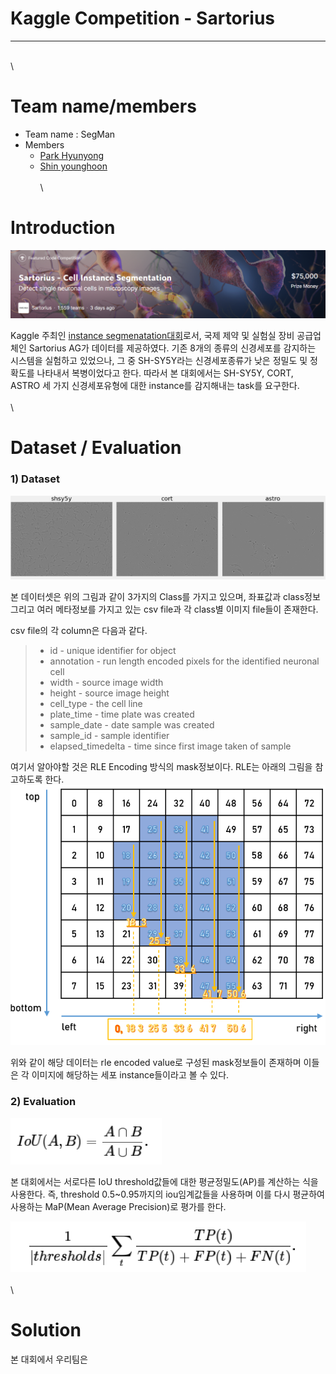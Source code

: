 # Kaggle Competition - Sartorius
---
\
\
# Team name/members
- Team name : SegMan
- Members
  - [Park Hyunyong](https://github.com/hyunyongPark)
  - [Shin younghoon](https://github.com/Yphy)
\
\
\
# Introduction
![image](https://github.com/hyunyongPark/Kaggle_sartorius/blob/master/img/sartorius_title.PNG?raw=true)

Kaggle 주최인 [instance segmenatation대회](https://www.kaggle.com/c/sartorius-cell-instance-segmentation/overview)로서, 국제 제약 및 실험실 장비 공급업체인 Sartorius AG가 데이터를 제공하였다. 
기존 8개의 종류의 신경세포를 감지하는 시스템을 실험하고 있었으나, 그 중 SH-SY5Y라는 신경세포종류가 낮은 정밀도 및 정확도를 나타내서 복병이었다고 한다. 
따라서 본 대회에서는 SH-SY5Y, CORT, ASTRO 세 가지 신경세포유형에 대한 instance를 감지해내는 task를 요구한다. 
\
\
\
# Dataset / Evaluation

### 1) Dataset
![image](https://github.com/hyunyongPark/Kaggle_sartorius/blob/master/img/img_example.PNG?raw=true)

본 데이터셋은 위의 그림과 같이 3가지의 Class를 가지고 있으며, 좌표값과 class정보 그리고 여러 메타정보를 가지고 있는 csv file과 각 class별 이미지 file들이 존재한다. 

csv file의 각 column은 다음과 같다.
> * id - unique identifier for object
> * annotation - run length encoded pixels for the identified neuronal cell
> * width - source image width
> * height - source image height
> * cell_type - the cell line
> * plate_time - time plate was created
> * sample_date - date sample was created
> * sample_id - sample identifier
> * elapsed_timedelta - time since first image taken of sample

여기서 알아야할 것은 RLE Encoding 방식의 mask정보이다.
RLE는 아래의 그림을 참고하도록 한다. 
![image](https://github.com/hyunyongPark/Kaggle_sartorius/blob/master/img/rle_encode.png?raw=true)

위와 같이 해당 데이터는 rle encoded value로 구성된 mask정보들이 존재하며 이들은 각 이미지에 해당하는 세포 instance들이라고 볼 수 있다. 

### 2) Evaluation
![image](https://github.com/hyunyongPark/Kaggle_sartorius/blob/master/img/evaluation_1.PNG?raw=true)

본 대회에서는 서로다른 IoU threshold값들에 대한 평균정밀도(AP)를 계산하는 식을 사용한다. 
즉, threshold 0.5~0.95까지의 iou임계값들을 사용하며 이를 다시 평균하여 사용하는 MaP(Mean Average Precision)로 평가를 한다.

![image](https://github.com/hyunyongPark/Kaggle_sartorius/blob/master/img/evaluation_2.PNG?raw=true)
\
\
\
# Solution
본 대회에서 우리팀은 
